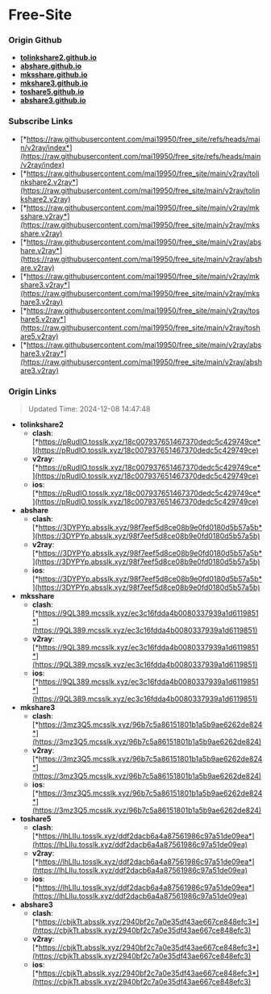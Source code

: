 # Free-Site

### Origin Github

- [**tolinkshare2.github.io**](https://github.com/tolinkshare2/tolinkshare2.github.io)
- [**abshare.github.io**](https://github.com/abshare/abshare.github.io)
- [**mksshare.github.io**](https://github.com/mksshare/mksshare.github.io)
- [**mkshare3.github.io**](https://github.com/mkshare3/mkshare3.github.io)
- [**toshare5.github.io**](https://github.com/toshare5/toshare5.github.io)
- [**abshare3.github.io**](https://github.com/abshare3/abshare3.github.io)

### Subscribe Links

- [*https://raw.githubusercontent.com/mai19950/free_site/refs/heads/main/v2ray/index*](https://raw.githubusercontent.com/mai19950/free_site/refs/heads/main/v2ray/index)
- [*https://raw.githubusercontent.com/mai19950/free_site/main/v2ray/tolinkshare2.v2ray*](https://raw.githubusercontent.com/mai19950/free_site/main/v2ray/tolinkshare2.v2ray)
- [*https://raw.githubusercontent.com/mai19950/free_site/main/v2ray/mksshare.v2ray*](https://raw.githubusercontent.com/mai19950/free_site/main/v2ray/mksshare.v2ray)
- [*https://raw.githubusercontent.com/mai19950/free_site/main/v2ray/abshare.v2ray*](https://raw.githubusercontent.com/mai19950/free_site/main/v2ray/abshare.v2ray)
- [*https://raw.githubusercontent.com/mai19950/free_site/main/v2ray/mkshare3.v2ray*](https://raw.githubusercontent.com/mai19950/free_site/main/v2ray/mkshare3.v2ray)
- [*https://raw.githubusercontent.com/mai19950/free_site/main/v2ray/toshare5.v2ray*](https://raw.githubusercontent.com/mai19950/free_site/main/v2ray/toshare5.v2ray)
- [*https://raw.githubusercontent.com/mai19950/free_site/main/v2ray/abshare3.v2ray*](https://raw.githubusercontent.com/mai19950/free_site/main/v2ray/abshare3.v2ray)

### Origin Links

> Updated Time: 2024-12-08 14:47:48

- **tolinkshare2**
  - **clash**: [*https://pRudIO.tosslk.xyz/18c007937651467370dedc5c429749ce*](https://pRudIO.tosslk.xyz/18c007937651467370dedc5c429749ce)
  - **v2ray**: [*https://pRudIO.tosslk.xyz/18c007937651467370dedc5c429749ce*](https://pRudIO.tosslk.xyz/18c007937651467370dedc5c429749ce)
  - **ios**: [*https://pRudIO.tosslk.xyz/18c007937651467370dedc5c429749ce*](https://pRudIO.tosslk.xyz/18c007937651467370dedc5c429749ce)
- **abshare**
  - **clash**: [*https://3DYPYp.absslk.xyz/98f7eef5d8ce08b9e0fd0180d5b57a5b*](https://3DYPYp.absslk.xyz/98f7eef5d8ce08b9e0fd0180d5b57a5b)
  - **v2ray**: [*https://3DYPYp.absslk.xyz/98f7eef5d8ce08b9e0fd0180d5b57a5b*](https://3DYPYp.absslk.xyz/98f7eef5d8ce08b9e0fd0180d5b57a5b)
  - **ios**: [*https://3DYPYp.absslk.xyz/98f7eef5d8ce08b9e0fd0180d5b57a5b*](https://3DYPYp.absslk.xyz/98f7eef5d8ce08b9e0fd0180d5b57a5b)
- **mksshare**
  - **clash**: [*https://9QL389.mcsslk.xyz/ec3c16fdda4b0080337939a1d6119851*](https://9QL389.mcsslk.xyz/ec3c16fdda4b0080337939a1d6119851)
  - **v2ray**: [*https://9QL389.mcsslk.xyz/ec3c16fdda4b0080337939a1d6119851*](https://9QL389.mcsslk.xyz/ec3c16fdda4b0080337939a1d6119851)
  - **ios**: [*https://9QL389.mcsslk.xyz/ec3c16fdda4b0080337939a1d6119851*](https://9QL389.mcsslk.xyz/ec3c16fdda4b0080337939a1d6119851)
- **mkshare3**
  - **clash**: [*https://3mz3Q5.mcsslk.xyz/96b7c5a86151801b1a5b9ae6262de824*](https://3mz3Q5.mcsslk.xyz/96b7c5a86151801b1a5b9ae6262de824)
  - **v2ray**: [*https://3mz3Q5.mcsslk.xyz/96b7c5a86151801b1a5b9ae6262de824*](https://3mz3Q5.mcsslk.xyz/96b7c5a86151801b1a5b9ae6262de824)
  - **ios**: [*https://3mz3Q5.mcsslk.xyz/96b7c5a86151801b1a5b9ae6262de824*](https://3mz3Q5.mcsslk.xyz/96b7c5a86151801b1a5b9ae6262de824)
- **toshare5**
  - **clash**: [*https://lhLIIu.tosslk.xyz/ddf2dacb6a4a87561986c97a51de09ea*](https://lhLIIu.tosslk.xyz/ddf2dacb6a4a87561986c97a51de09ea)
  - **v2ray**: [*https://lhLIIu.tosslk.xyz/ddf2dacb6a4a87561986c97a51de09ea*](https://lhLIIu.tosslk.xyz/ddf2dacb6a4a87561986c97a51de09ea)
  - **ios**: [*https://lhLIIu.tosslk.xyz/ddf2dacb6a4a87561986c97a51de09ea*](https://lhLIIu.tosslk.xyz/ddf2dacb6a4a87561986c97a51de09ea)
- **abshare3**
  - **clash**: [*https://cbjkTt.absslk.xyz/2940bf2c7a0e35df43ae667ce848efc3*](https://cbjkTt.absslk.xyz/2940bf2c7a0e35df43ae667ce848efc3)
  - **v2ray**: [*https://cbjkTt.absslk.xyz/2940bf2c7a0e35df43ae667ce848efc3*](https://cbjkTt.absslk.xyz/2940bf2c7a0e35df43ae667ce848efc3)
  - **ios**: [*https://cbjkTt.absslk.xyz/2940bf2c7a0e35df43ae667ce848efc3*](https://cbjkTt.absslk.xyz/2940bf2c7a0e35df43ae667ce848efc3)

